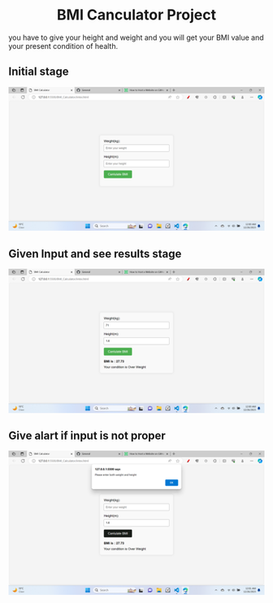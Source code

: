 <h1 align="center">BMI Canculator Project</h1>
you have to give your height and weight and you will get your BMI value and your present condition of health.

## Initial stage
![Initial stage](pic//1st.png)

## Given Input and see results stage
![Initial stage](pic//2nd.png)

## Give alart if input is not proper
![Initial stage](pic//3rd.png)